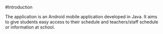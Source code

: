 #Introduction

The application is an Android mobile application developed in Java. It aims to give students easy access to their schedule
and teachers/staff schedule or information at school.

